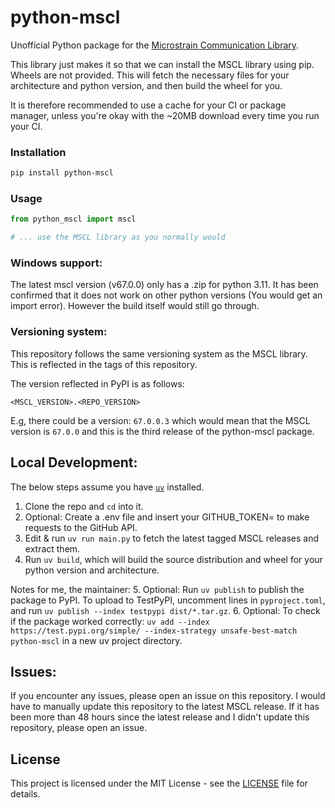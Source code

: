 # python-mscl

Unofficial Python package for the [Microstrain Communication Library](https://github.com/LORD-MicroStrain/MSCL/tree/master).

This library just makes it so that we can install the MSCL library using pip. Wheels are not provided. This will fetch the necessary files for your architecture and python
version, and then build the wheel for you.

It is therefore recommended to use a cache for your CI or package manager, unless you're okay with the ~20MB download every time you run your CI.

### Installation

```bash
pip install python-mscl
```

### Usage

```python
from python_mscl import mscl

# ... use the MSCL library as you normally would
```

### Windows support:

The latest mscl version (v67.0.0) only has a .zip for python 3.11. It has been confirmed that it does not work on other python versions (You would get an import error). However the build itself would still go through.


### Versioning system:

This repository follows the same versioning system as the MSCL library. This is reflected in the tags of this repository.

The version reflected in PyPI is as follows:

```
<MSCL_VERSION>.<REPO_VERSION>
```

E.g, there could be a version: `67.0.0.3` which would mean that the MSCL version is `67.0.0` and this is the third release of the python-mscl package.

## Local Development:

The below steps assume you have [`uv`](https://docs.astral.sh/uv/) installed.

1. Clone the repo and `cd` into it.
2. Optional: Create a .env file and insert your GITHUB_TOKEN= to make requests to the GitHub API.
3. Edit & run `uv run main.py` to fetch the latest tagged MSCL releases and extract them.
4. Run `uv build`, which will build the source distribution and wheel for your python
version and architecture.

Notes for me, the maintainer:
5. Optional: Run `uv publish` to publish the package to PyPI. To upload to TestPyPI, uncomment lines in `pyproject.toml`, and run `uv publish --index testpypi dist/*.tar.gz`.
6. Optional: To check if the package worked correctly: `uv add --index https://test.pypi.org/simple/ --index-strategy unsafe-best-match python-mscl` in a new uv project directory.


## Issues:

If you encounter any issues, please open an issue on this repository. I would have to 
manually update this repository to the latest MSCL release. If it has been more than 48 hours since the latest release and I didn't update this repository, please open an issue. 

## License

This project is licensed under the MIT License - see the [LICENSE](LICENSE) file for details.


